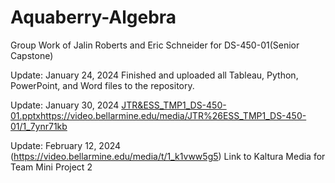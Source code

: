 # Aquaberry-Algebra
Group Work of Jalin Roberts and Eric Schneider for DS-450-01(Senior Capstone)

Update: January 24, 2024
  Finished and uploaded all Tableau, Python, PowerPoint, and Word files to the repository. 

Update: January 30, 2024
[JTR&ESS_TMP1_DS-450-01.pptx](https://video.bellarmine.edu/media/JTR%26ESS_TMP1_DS-450-01/1_7ynr71kb)https://video.bellarmine.edu/media/JTR%26ESS_TMP1_DS-450-01/1_7ynr71kb

Update: February 12, 2024
(https://video.bellarmine.edu/media/t/1_k1vww5g5) Link to Kaltura Media for Team Mini Project 2
